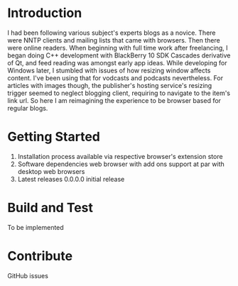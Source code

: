 # Introduction 
I had been following various subject's experts blogs as a novice. There were NNTP clients and mailing lists that came with browsers. Then there were online readers. When beginning with full time work after freelancing, I began doing C++ development with BlackBerry 10 SDK Cascades derivative of Qt, and feed reading was amongst early app ideas. While developing for Windows later, I stumbled with issues of how resizing window affects content. I've been using that for vodcasts and podcasts nevertheless. For articles with images though, the publisher's hosting service's resizing trigger seemed to neglect blogging client, requiring to navigate to the item's link url. So here I am reimagining the experience to be browser based for regular blogs.

# Getting Started
1.	Installation process
available via respective browser's extension store
2.	Software dependencies
web browser with add ons support at par with desktop web browsers
3.	Latest releases
0.0.0.0 initial release

# Build and Test
To be implemented

# Contribute
GitHub issues
